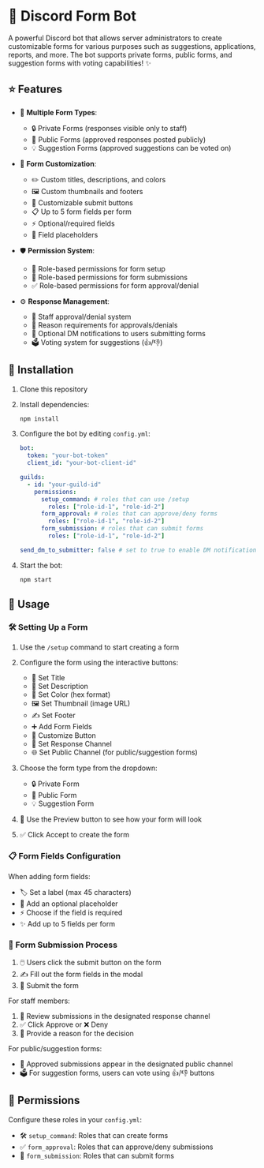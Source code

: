 # 🤖 Discord Form Bot

A powerful Discord bot that allows server administrators to create customizable forms for various purposes such as suggestions, applications, reports, and more. The bot supports private forms, public forms, and suggestion forms with voting capabilities! ✨

## ⭐ Features

- 📝 **Multiple Form Types**:
  - 🔒 Private Forms (responses visible only to staff)
  - 📢 Public Forms (approved responses posted publicly)
  - 💡 Suggestion Forms (approved suggestions can be voted on)

- 🎨 **Form Customization**:
  - ✏️ Custom titles, descriptions, and colors
  - 🖼️ Custom thumbnails and footers
  - 🔘 Customizable submit buttons
  - 📋 Up to 5 form fields per form
  - ⚡ Optional/required fields
  - 💭 Field placeholders

- 🛡️ **Permission System**:
  - 👑 Role-based permissions for form setup
  - 📮 Role-based permissions for form submissions
  - ✅ Role-based permissions for form approval/denial

- ⚙️ **Response Management**:
  - 👮 Staff approval/denial system
  - 📝 Reason requirements for approvals/denials
  - 📨 Optional DM notifications to users submitting forms
  - 🗳️ Voting system for suggestions (👍/👎)

## 🚀 Installation

1. Clone this repository
2. Install dependencies:
   ```bash
   npm install
   ```
3. Configure the bot by editing `config.yml`:
   ```yaml
   bot:
     token: "your-bot-token"
     client_id: "your-bot-client-id"

   guilds:
     - id: "your-guild-id"
       permissions:
         setup_command: # roles that can use /setup
           roles: ["role-id-1", "role-id-2"]
         form_approval: # roles that can approve/deny forms
           roles: ["role-id-1", "role-id-2"]
         form_submission: # roles that can submit forms
           roles: ["role-id-1", "role-id-2"]

   send_dm_to_submitter: false # set to true to enable DM notifications
   ```

4. Start the bot:
   ```bash
   npm start
   ```

## 📖 Usage

### 🛠️ Setting Up a Form

1. Use the `/setup` command to start creating a form
2. Configure the form using the interactive buttons:
   - 📝 Set Title
   - 📄 Set Description
   - 🎨 Set Color (hex format)
   - 🖼️ Set Thumbnail (image URL)
   - ✍️ Set Footer
   - ➕ Add Form Fields
   - 🔘 Customize Button
   - 📢 Set Response Channel
   - 🌐 Set Public Channel (for public/suggestion forms)

3. Choose the form type from the dropdown:
   - 🔒 Private Form
   - 📢 Public Form
   - 💡 Suggestion Form

4. 👀 Use the Preview button to see how your form will look
5. ✅ Click Accept to create the form

### 📋 Form Fields Configuration

When adding form fields:
- 🏷️ Set a label (max 45 characters)
- 💭 Add an optional placeholder
- ⚡ Choose if the field is required
- ✨ Add up to 5 fields per form

### 📮 Form Submission Process

1. 🖱️ Users click the submit button on the form
2. ✍️ Fill out the form fields in the modal
3. 📨 Submit the form

For staff members:
1. 👀 Review submissions in the designated response channel
2. ✅ Click Approve or ❌ Deny
3. 📝 Provide a reason for the decision

For public/suggestion forms:
- 📢 Approved submissions appear in the designated public channel
- 🗳️ For suggestion forms, users can vote using 👍/👎 buttons

## 🔑 Permissions

Configure these roles in your `config.yml`:

- 🛠️ `setup_command`: Roles that can create forms
- ✅ `form_approval`: Roles that can approve/deny submissions
- 📮 `form_submission`: Roles that can submit forms